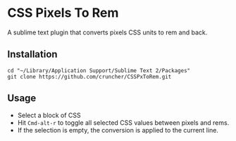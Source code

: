 CSS Pixels To Rem
=================

A sublime text plugin that converts pixels CSS units to rem and back.

Installation
------------

    cd "~/Library/Application Support/Sublime Text 2/Packages"
    git clone https://github.com/cruncher/CSSPxToRem.git

Usage
-----

 * Select a block of CSS
 * Hit ``Cmd-alt-r`` to toggle all selected CSS values between pixels and rems.
 * If the selection is empty, the conversion is applied to the current line.

